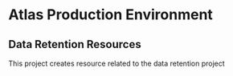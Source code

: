 # Atlas Production Environment

## Data Retention Resources

This project creates resource related to the data retention project
